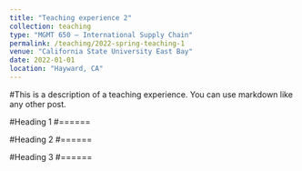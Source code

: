 ```yaml
---
title: "Teaching experience 2"
collection: teaching
type: "MGMT 650 – International Supply Chain"
permalink: /teaching/2022-spring-teaching-1
venue: "California State University East Bay"
date: 2022-01-01
location: "Hayward, CA"
---
```


#This is a description of a teaching experience. You can use markdown like any other post.

#Heading 1
#======

#Heading 2
#======

#Heading 3
#======
